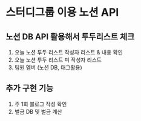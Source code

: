 # 스터디그룹 이용 노션 API

## 노션 DB API 활용해서 투두리스트 체크

1. 오늘 노션 투두 리스트 작성자 리스트 & 내용 확인
2. 오늘 노션 투두 리스트 미 작성자 리스트
3. 팀원 멤버 (노션 DB, 태그활용)

## 추가 구현 기능

1. 주 1회 블로그 작성 확인
2. 벌금 DB 및 벌금 계산
